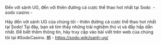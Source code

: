 Đến với sảnh UG, đến với thiên đường cá cược thể thao hot nhất tại Sodo  - sodo casino - 

Hãy đến với sảnh UG của chúng tôi - thiên đường cá cược thể thao hot nhất tại Sodo! Tại đây, bạn sẽ tìm thấy những trải nghiệm thú vị và đầy hấp dẫn nhất. Để biết thêm thông tin, hãy truy cập vào bài viết trên web của chúng tôi tại #SodoCasino. 朗 - https://sodo.wiki/sanh-ug/
